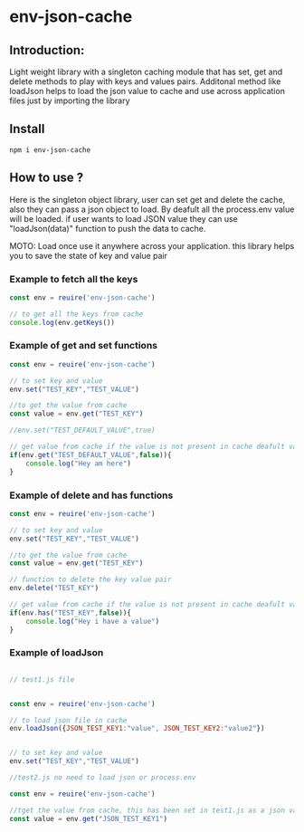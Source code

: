 # env-json-cache

## Introduction:

Light weight library with a singleton caching module that has set, get and delete methods to play with keys and values pairs. 
Additonal method like loadJson helps to load the json value to cache and use across application files just by importing the library



## Install
``npm i env-json-cache``

## How to use ?

Here is the singleton object library, user can set get and delete the cache, also they can pass a json object to load.
By deafult all the process.env value will be loaded. if user wants to load JSON value they can use "loadJson(data)" function to push the data to cache.


MOTO: Load once use it anywhere across your application. this library helps you to save the state of key and value pair


### Example to fetch all the keys
```js
const env = reuire('env-json-cache')

// to get all the keys from cache 
console.log(env.getKeys())

```

### Example of get and set functions
```js
const env = reuire('env-json-cache')

// to set key and value 
env.set("TEST_KEY","TEST_VALUE")

//to get the value from cache
const value = env.get("TEST_KEY")

//env.set("TEST_DEFAULT_VALUE",true)

// get value from cache if the value is not present in cache deafult value will return 
if(env.get("TEST_DEFAULT_VALUE",false)){
    console.log("Hey am here")
}
```


### Example of delete and has functions
```js
const env = reuire('env-json-cache')

// to set key and value 
env.set("TEST_KEY","TEST_VALUE")

//to get the value from cache
const value = env.get("TEST_KEY")

// function to delete the key value pair
env.delete("TEST_KEY")

// get value from cache if the value is not present in cache deafult value will return 
if(env.has("TEST_KEY",false)){
    console.log("Hey i have a value")
}

```

### Example of loadJson
```js

// test1.js file 


const env = reuire('env-json-cache')

// to load json file in cache 
env.loadJson({JSON_TEST_KEY1:"value", JSON_TEST_KEY2:"value2"})


// to set key and value 
env.set("TEST_KEY","TEST_VALUE")

```

```js
//test2.js no need to load json or process.env

const env = reuire('env-json-cache')

//tget the value from cache, this has been set in test1.js as a json value
const value = env.get("JSON_TEST_KEY1")

```

